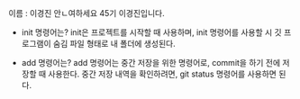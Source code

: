이름 : 이경진
안ㄴ여하세요
45기 이경진입니다.

- init 명령어는?
init은 프로젝트를 시작할 때 사용하며, init 명령어를 사용할 시 
깃 프로그램이 숨김 파일 형태로 내 폴더에 생성된다.

- add 명령어는?
add 명령어는 중간 저장을 위한 명령어로, commit을 하기 전에 저장할 때 사용한다.
중간 저장 내역을 확인하려면, git status 명령어를 사용하면 된다.
